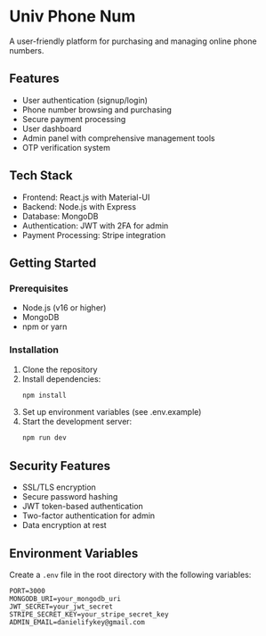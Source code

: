# Univ Phone Num

A user-friendly platform for purchasing and managing online phone numbers.

## Features

- User authentication (signup/login)
- Phone number browsing and purchasing
- Secure payment processing
- User dashboard
- Admin panel with comprehensive management tools
- OTP verification system

## Tech Stack

- Frontend: React.js with Material-UI
- Backend: Node.js with Express
- Database: MongoDB
- Authentication: JWT with 2FA for admin
- Payment Processing: Stripe integration

## Getting Started

### Prerequisites

- Node.js (v16 or higher)
- MongoDB
- npm or yarn

### Installation

1. Clone the repository
2. Install dependencies:
   ```bash
   npm install
   ```
3. Set up environment variables (see .env.example)
4. Start the development server:
   ```bash
   npm run dev
   ```

## Security Features

- SSL/TLS encryption
- Secure password hashing
- JWT token-based authentication
- Two-factor authentication for admin
- Data encryption at rest

## Environment Variables

Create a `.env` file in the root directory with the following variables:

```
PORT=3000
MONGODB_URI=your_mongodb_uri
JWT_SECRET=your_jwt_secret
STRIPE_SECRET_KEY=your_stripe_secret_key
ADMIN_EMAIL=danielifykey@gmail.com
```
